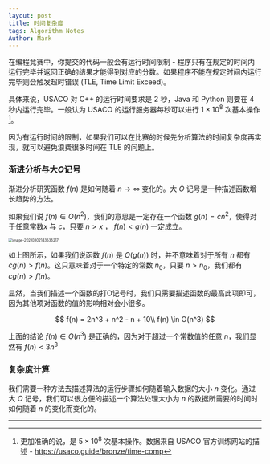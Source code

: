 ```yaml
---
layout: post
title: 时间复杂度
tags: Algorithm Notes
Author: Mark
---
```


在编程竞赛中，你提交的代码一般会有运行时间限制 - 程序只有在规定的时间内运行完毕并返回正确的结果才能得到对应的分数。如果程序不能在规定时间内运行完毕则会触发超时错误 (TLE, Time Limit Exceed)。

具体来说，USACO 对 C++ 的运行时间要求是 2 秒，Java 和 Python 则要在 4 秒内运行完毕。一般认为 USACO 的运行服务器每秒可以进行 $1\times 10^{8}$ 次基本操作[^1]。

因为有运行时间的限制，如果我们可以在比赛的时候先分析算法的时间复杂度再实现，就可以避免浪费很多时间在 TLE 的问题上。

### 渐进分析与大$O$记号

渐进分析研究函数 $f(n)$ 是如何随着 $n \rightarrow \infty$ 变化的。大 $O$ 记号是一种描述函数增长趋势的方法。

如果我们说 $f(n)\in O(n^2)$，我们的意思是一定存在一个函数 $g(n) = cn^2$，使得对于任意常数$x$ 与 $c$，只要 $n\gt x$ ， $f(n) < g(n)$ 一定成立。

<img src="https://gitee.com/MarkYutianChen/mark-markdown-imagebed/raw/master/image-20210302143535217.png" alt="image-20210302143535217" style="zoom:50%; margin:10px auto 10px auto; display:block;" />

如上图所示，如果我们说函数 $f(n)$ 是 $O(g(n))$ 时，并不意味着对于所有 $n$ 都有 $cg(n) > f(n)$。这只意味着对于一个特定的常数 $n_0$，只要 $n > n_0$，我们都有 $cg(n) > f(n)$。

显然，当我们描述一个函数的打O记号时，我们只需要描述函数的最高此项即可，因为其他项对函数的值的影响相对会小很多。

$$
f(n) = 2n^3 + n^2 - n + 10\\
f(n) \in O(n^3)
$$

上面的结论 $f(n) \in O(n^3)$ 是正确的，因为对于超过一个常数值的任意 $n$，我们显然有 $f(n) < 3n^3$

### 复杂度计算

我们需要一种方法去描述算法的运行步骤如何随着输入数据的大小 $n$ 变化。通过大 $O$ 记号，我们可以很方便的描述一个算法处理大小为 $n$ 的数据所需要的时间时如何随着 $n$ 的变化而变化的。



---

[^1]: 更加准确的说，是 $5\times 10^8$ 次基本操作。数据来自 USACO 官方训练网站的描述 - https://usaco.guide/bronze/time-comp